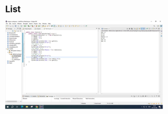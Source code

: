 # List
![image](https://github.com/Akarapon12/List/blob/dcb2d0437c23d74482d1027c6e294bd38265e1d1/List2.JPG)
